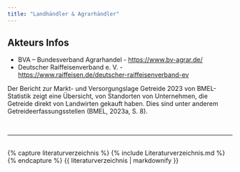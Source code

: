 ```yaml
---
title: "Landhändler & Agrarhändler"
---
```


## Akteurs Infos

- BVA – Bundesverband Agrarhandel - https://www.bv-agrar.de/
- Deutscher Raiffeisenverband e. V. - https://www.raiffeisen.de/deutscher-raiffeisenverband-ev

Der Bericht zur Markt- und Versorgungslage Getreide 2023 von BMEL-Statistik zeigt eine Übersicht, von Standorten von Unternehmen, die Getreide direkt von Landwirten gekauft haben. Dies sind unter anderem Getreideerfassungsstellen (BMEL, 2023a, S. 8).

<br>

---

<br> 
{% capture literaturverzeichnis %}
{% include Literaturverzeichnis.md %}
{% endcapture %}
{{ literaturverzeichnis | markdownify }}
